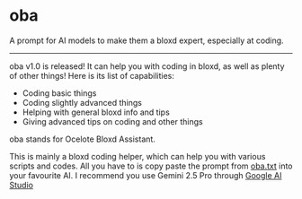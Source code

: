 # oba
A prompt for AI models to make them a bloxd expert, especially at coding.

---
oba v1.0 is released! It can help you with coding in bloxd, as well as plenty of other things!
Here is its list of capabilities:
- Coding basic things
- Coding slightly advanced things
- Helping with general bloxd info and tips
- Giving advanced tips on coding and other things

oba stands for Ocelote Bloxd Assistant.

This is mainly a bloxd coding helper, which can help you with various scripts and codes.
All you have to is copy paste the prompt from [oba.txt](oba.txt) into your favourite AI.
I recommend you use Gemini 2.5 Pro through [Google AI Studio](https://aistudio.google.com)
